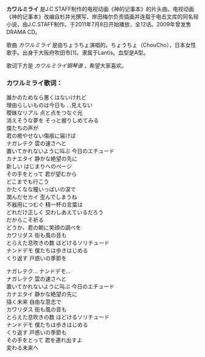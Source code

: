 

**カワルミライ**
是J.C.STAFF制作的电视动画《神的记事本》的片头曲。电视动画《神的记事本》改编自杉井光撰写、岸田梅尔负责插画并连载于电击文库的同名轻小说，由J.C.STAFF制作。于2011年7月8日开始播放，全12话。2009年曾发售DRAMA
CD。

  
歌曲 _カワルミライ_ 是由ちょうちょ演唱的。ちょうちょ（ChouCho），日本女性歌手。出身于大阪府吹田市[1]。隶属于Lantis。血型是A型。

  
歌词下方是 _カワルミライ钢琴谱_ ，希望大家喜欢。

### カワルミライ歌词：

誰かのためなら悪くはないけれど  
理由らしいものは今日も …見えない  
曖昧なリアル 点と点をつなぐ光  
消えそうな夢を そっと握りしめてみる  
僕たちの声が  
君の癒やせない傷痕に届けば  
ナガレテク 雲の速さへと  
置いてかれないように叫ぶ 今日のエチュード  
カナエタイ 静かな絶望の先に  
新しい はじまりへのページ  
その手をとって 君が望むから  
どこまでも行こう  
かたくなな瞳いっぱいの涙で  
潤んだセカイ 歪んでしまうね  
不器用につむぐ 精一杯の言葉は  
どれだけ正しく 交わしあえているだろう  
だからこそ祈る  
どうか、君の朝に笑顔の調べを  
カワリダス 街も風の音も  
とらえた息吹きの数 ほどけるソリチュード  
ナンドデモ 僕たちは歩きはじめる  
くり返す 戸惑いの季節を

ナガレテク… ナンドデモ…  
ナガレテク 雲の速さへと  
置いてかれないように叫ぶ 今日のエチュード  
カナエタイ 静かな絶望の先に  
描く未来 自由な意志で  
カワリダス 街も風の音も  
とらえた息吹きの数 ほどけるソリチュード  
ナンドデモ 僕たちは歩きはじめる  
くり返す 戸惑いの季節も  
その手をとって 君を連れ出すよ  
変わる未来へ

